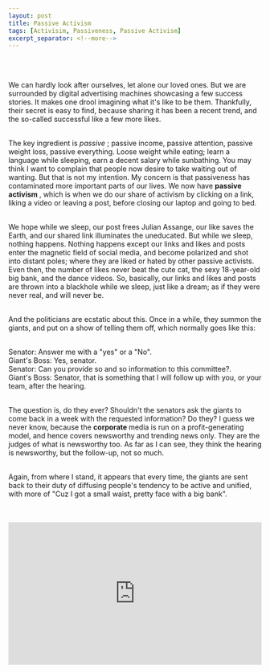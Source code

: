 ```yaml
---
layout: post
title: Passive Activism
tags: [Activisim, Passiveness, Passive Activism]
excerpt_separator: <!--more-->
---
```




<br><br>

<p align="justify">
    

We can hardly look after ourselves, let alone our loved ones. But we are surrounded by digital advertising machines showcasing a few success stories. It makes one drool imagining what it's like to be them. <!--more-->Thankfully, their secret is easy to find, because sharing it has been a recent trend, and the so-called successful like a few more likes. <br><br>
    
The key ingredient is <em> passive </em>; passive income, passive attention, passive weight loss, passive everything. Loose weight while eating; learn a language while sleeping, earn a decent salary while sunbathing. You may think I want to complain that people now desire to take waiting out of wanting. But that is not my intention. My concern is that passiveness has contaminated more important parts of our lives. We now have <b> passive activism </b>, which is when we do our share of activism by clicking on a link, liking a video or leaving a post, before closing our laptop and going to bed.<br><br>

We hope while we sleep, our post frees Julian Assange, our like saves the Earth, and our shared link illuminates the uneducated. But while we sleep, nothing happens. Nothing happens except our links and likes and posts enter the magnetic field of social media, and become polarized and shot into distant poles; where they are liked or hated by other passive activists. Even then, the number of likes never beat the cute cat, the sexy 18-year-old big bank, and the dance videos. So, basically, our links and likes and posts are thrown into a blackhole while we sleep, just like a dream; as if they were never real, and will never be.<br><br>

And the politicians are ecstatic about this. Once in a while, they summon the giants, and put on a show of telling them off, which normally goes like this:<br><br>

Senator: Answer me with a "yes" or a "No". <br>
Giant's Boss: Yes, senator. <br>
Senator: Can you provide so and so information to this committee?. <br>
Giant's Boss: Senator, that is something that I will follow up with you, or your team, after the hearing.<br><br>
 
The question is, do they ever? Shouldn't the senators ask the giants to come back in a week with the requested information? Do they? I guess we never know, because the <b> corporate </b> media is run on a profit-generating model, and hence covers newsworthy and trending news only. They are the judges of what is newsworthy too. As far as I can see, they think the hearing is newsworthy, but the follow-up, not so much. <br><br>
    
Again, from where I stand, it appears that every time, the giants are sent back to their duty of diffusing people's tendency to be active and unified, with more of "Cuz I got a small waist, pretty face with a big bank".<br><br><br>
    
<div style="position:relative;padding-bottom:56.25%;height:0;overflow:hidden;"> <iframe style="width:100%;height:100%;position:absolute;left:0px;top:0px;overflow:hidden" frameborder="0" type="text/html" src="https://www.dailymotion.com/embed/video/x814c08?autoplay=1" width="100%" height="100%" allowfullscreen allow="autoplay"> </iframe> </div>


</p>  
  <br><br><br><br>

